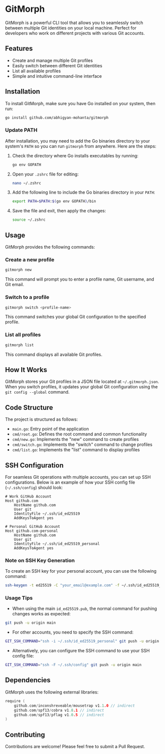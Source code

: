 # GitMorph

GitMorph is a powerful CLI tool that allows you to seamlessly switch between multiple Git identities on your local machine. Perfect for developers who work on different projects with various Git accounts.

## Features

- Create and manage multiple Git profiles
- Easily switch between different Git identities
- List all available profiles
- Simple and intuitive command-line interface

## Installation

To install GitMorph, make sure you have Go installed on your system, then run:

```bash
go install github.com/abhigyan-mohanta/gitmorph
```

### Update PATH

After installation, you may need to add the Go binaries directory to your system's `PATH` so you can run `gitmorph` from anywhere. Here are the steps:

1. Check the directory where Go installs executables by running:
   ```bash
   go env GOPATH
   ```

2. Open your `.zshrc` file for editing:
   ```bash
   nano ~/.zshrc
   ```

3. Add the following line to include the Go binaries directory in your `PATH`:
   ```bash
   export PATH=$PATH:$(go env GOPATH)/bin
   ```

4. Save the file and exit, then apply the changes:
   ```bash
   source ~/.zshrc
   ```

## Usage

GitMorph provides the following commands:

### Create a new profile

```bash
gitmorph new
```

This command will prompt you to enter a profile name, Git username, and Git email.

### Switch to a profile

```bash
gitmorph switch <profile-name>
```

This command switches your global Git configuration to the specified profile.

### List all profiles

```bash
gitmorph list
```

This command displays all available Git profiles.

## How It Works

GitMorph stores your Git profiles in a JSON file located at `~/.gitmorph.json`. When you switch profiles, it updates your global Git configuration using the `git config --global` command.

## Code Structure

The project is structured as follows:

- `main.go`: Entry point of the application
- `cmd/root.go`: Defines the root command and common functionality
- `cmd/new.go`: Implements the "new" command to create profiles
- `cmd/switch.go`: Implements the "switch" command to change profiles
- `cmd/list.go`: Implements the "list" command to display profiles

## SSH Configuration

For seamless Git operations with multiple accounts, you can set up SSH configurations. Below is an example of how your SSH config file (`~/.ssh/config`) should look:

```plaintext
# Work GitHub Account
Host github.com
    HostName github.com
    User git
    IdentityFile ~/.ssh/id_ed25519
    AddKeysToAgent yes
    
# Personal GitHub Account
Host github.com-personal
    HostName github.com
    User git
    IdentityFile ~/.ssh/id_ed25519_personal
    AddKeysToAgent yes
```

### Note on SSH Key Generation

To create an SSH key for your personal account, you can use the following command:

```bash
ssh-keygen -t ed25519 -C "your_email@example.com" -f ~/.ssh/id_ed25519_personal
```

### Usage Tips

- When using the main `id_ed25519.pub`, the normal command for pushing changes works as expected:

```bash
git push -u origin main
```

- For other accounts, you need to specify the SSH command:

```bash
GIT_SSH_COMMAND="ssh -i ~/.ssh/id_ed25519_personal" git push -u origin main
```

- Alternatively, you can configure the SSH command to use your SSH config file:

```bash
GIT_SSH_COMMAND="ssh -F ~/.ssh/config" git push -u origin main
```

## Dependencies

GitMorph uses the following external libraries:

```go
require (
    github.com/inconshreveable/mousetrap v1.1.0 // indirect
    github.com/spf13/cobra v1.8.1 // indirect
    github.com/spf13/pflag v1.0.5 // indirect
)
```

## Contributing

Contributions are welcome! Please feel free to submit a Pull Request.
